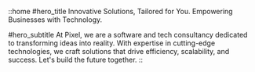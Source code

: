 ::home
#hero_title
Innovative Solutions, Tailored for You.
Empowering Businesses with Technology.

#hero_subtitle
At Pixel, we are a software and tech consultancy dedicated to transforming ideas into reality. 
With expertise in cutting-edge technologies, we craft solutions that drive efficiency, scalability, and success. 
Let's build the future together.
::
